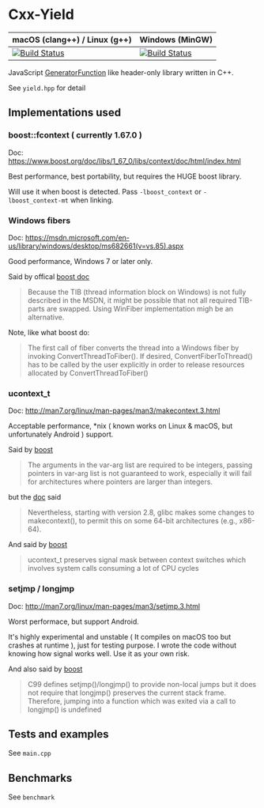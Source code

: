# Cxx-Yield

| macOS (clang++) / Linux (g++) | Windows (MinGW) |
|-------------------------------|-----------------|
| [![Build Status](https://travis-ci.org/CarterLi/Cxx-yield.svg?branch=master)](https://travis-ci.org/CarterLi/Cxx-yield) | [![Build Status](https://tea-ci.org/api/badges/CarterLi/Cxx-yield/status.svg)](https://tea-ci.org/CarterLi/Cxx-yield) |

JavaScript [GeneratorFunction](https://developer.mozilla.org/en-US/docs/Web/JavaScript/Reference/Statements/function*) like header-only library written in C++.

See `yield.hpp` for detail

## Implementations used

### boost::fcontext ( currently 1.67.0 )

Doc: <https://www.boost.org/doc/libs/1_67_0/libs/context/doc/html/index.html>

Best performance, best portability, but requires the HUGE boost library.

Will use it when boost is detected. Pass `-lboost_context` or `-lboost_context-mt` when linking.

### Windows fibers

Doc: <https://msdn.microsoft.com/en-us/library/windows/desktop/ms682661(v=vs.85).aspx>

Good performance, Windows 7 or later only.

Said by offical [boost doc](https://www.boost.org/doc/libs/1_67_0/libs/context/doc/html/context/ff/implementations__fcontext_t__ucontext_t_and_winfiber.html)

> Because the TIB (thread information block on Windows) is not fully described in the MSDN, it might be possible that not all required TIB-parts are swapped. Using WinFiber implementation migh be an alternative.

Note, like what boost do:

> The first call of fiber converts the thread into a Windows fiber by invoking ConvertThreadToFiber(). If desired, ConvertFiberToThread() has to be called by the user explicitly in order to release resources allocated by ConvertThreadToFiber()

### ucontext_t

Doc: <http://man7.org/linux/man-pages/man3/makecontext.3.html>

Acceptable performance, *nix ( known works on Linux & macOS, but unfortunately Android ) support.

Said by [boost](https://www.boost.org/doc/libs/1_67_0/libs/context/doc/html/context/rationale/other_apis_.html#ucontext)

> The arguments in the var-arg list are required to be integers, passing pointers in var-arg list is not guaranteed to work, especially it will fail for architectures where pointers are larger than integers.

but the [doc](http://man7.org/linux/man-pages/man3/makecontext.3.html) said

> Nevertheless, starting with version 2.8, glibc makes some changes to makecontext(), to permit this on some 64-bit architectures (e.g., x86-64).

And said by [boost](https://www.boost.org/doc/libs/1_67_0/libs/context/doc/html/context/rationale/other_apis_.html#ucontext)

> ucontext_t preserves signal mask between context switches which involves system calls consuming a lot of CPU cycles

### setjmp / longjmp

Doc: <http://man7.org/linux/man-pages/man3/setjmp.3.html>

Worst performace, but support Android.

It's highly experimental and unstable ( It compiles on macOS too but crashes at runtime ), just for testing purpose. I wrote the code without knowing how signal works well. Use it as your own risk.

And also said by [boost](https://www.boost.org/doc/libs/1_67_0/libs/context/doc/html/context/rationale/other_apis_.html#context.rationale.other_apis_.setjmp___longjmp__)

> C99 defines setjmp()/longjmp() to provide non-local jumps but it does not require that longjmp() preserves the current stack frame. Therefore, jumping into a function which was exited via a call to longjmp() is undefined

## Tests and examples

See `main.cpp`

## Benchmarks

See `benchmark`
